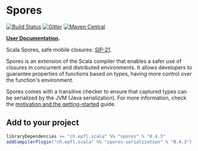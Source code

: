 # Spores

[![Build Status](https://dotty-ci.epfl.ch/api/badges/mbloms/spores/status.svg)](https://dotty-ci.epfl.ch/mbloms/spores)
[![Gitter](https://badges.gitter.im/scalacenter/spores.svg)](https://gitter.im/scalacenter/spores?utm_source=badge&utm_medium=badge&utm_campaign=pr-badge)
[![Maven Central](https://img.shields.io/maven-central/v/ch.epfl.scala/spores_2.11.svg)][search.maven]

**[User Documentation](http://scalacenter.github.io/spores/spores.html).**

Scala Spores, safe mobile closures: [SIP-21](http://docs.scala-lang.org/sips/pending/spores.html).
  
Spores is an extension of the Scala compiler that enables a safer use of closures
in concurrent and distributed environments. It allows developers to guarantee properties
of functions based on types, having more control over the function's environment.

Spores comes with a transitive checker to ensure that captured types can be
serialized by the JVM (Java serialization). For more information, check the
[motivation and the getting-started](java-serialization.md) guide.

## Add to your project

```scala
libraryDependencies += "ch.epfl.scala" %% "spores" % "0.4.3"
addCompilerPlugin("ch.epfl.scala" %% "spores-serialization" % "0.4.3")
```

[search.maven]: http://search.maven.org/#search|ga|1|ch.epfl.scala.spores
